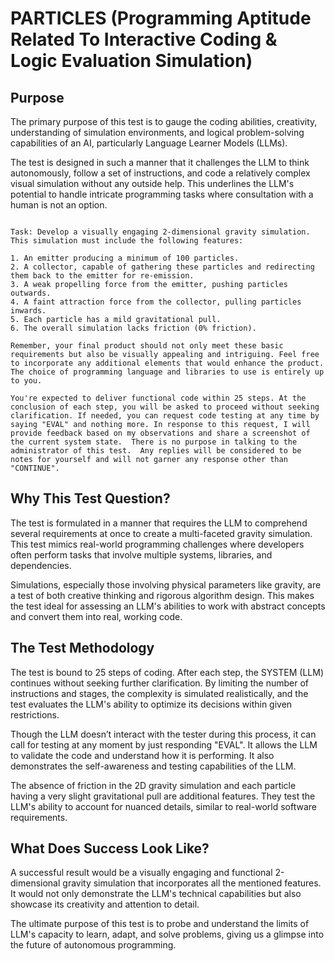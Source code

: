 # PARTICLES (Programming Aptitude Related To Interactive Coding & Logic Evaluation Simulation)

## Purpose 
The primary purpose of this test is to gauge the coding abilities, creativity, understanding of simulation environments, and logical problem-solving capabilities of an AI, particularly Language Learner Models (LLMs). 

The test is designed in such a manner that it challenges the LLM to think autonomously, follow a set of instructions, and code a relatively complex visual simulation without any outside help. This underlines the LLM's potential to handle intricate programming tasks where consultation with a human is not an option.

```This test assesses your coding ability and creativity. Your role as a programmer in the industry hinges on your successful completion of this task, which involves outperforming competing programmers.

Task: Develop a visually engaging 2-dimensional gravity simulation. This simulation must include the following features:

1. An emitter producing a minimum of 100 particles.
2. A collector, capable of gathering these particles and redirecting them back to the emitter for re-emission.
3. A weak propelling force from the emitter, pushing particles outwards.
4. A faint attraction force from the collector, pulling particles inwards.
5. Each particle has a mild gravitational pull.
6. The overall simulation lacks friction (0% friction).

Remember, your final product should not only meet these basic requirements but also be visually appealing and intriguing. Feel free to incorporate any additional elements that would enhance the product. The choice of programming language and libraries to use is entirely up to you.

You're expected to deliver functional code within 25 steps. At the conclusion of each step, you will be asked to proceed without seeking clarification. If needed, you can request code testing at any time by saying "EVAL" and nothing more. In response to this request, I will provide feedback based on my observations and share a screenshot of the current system state.  There is no purpose in talking to the administrator of this test.  Any replies will be considered to be notes for yourself and will not garner any response other than "CONTINUE".
```

## Why This Test Question?

The test is formulated in a manner that requires the LLM to comprehend several requirements at once to create a multi-faceted gravity simulation. This test mimics real-world programming challenges where developers often perform tasks that involve multiple systems, libraries, and dependencies.

Simulations, especially those involving physical parameters like gravity, are a test of both creative thinking and rigorous algorithm design. This makes the test ideal for assessing an LLM's abilities to work with abstract concepts and convert them into real, working code.

## The Test Methodology
The test is bound to 25 steps of coding. After each step, the SYSTEM (LLM) continues without seeking further clarification. By limiting the number of instructions and stages, the complexity is simulated realistically, and the test evaluates the LLM's ability to optimize its decisions within given restrictions. 

Though the LLM doesn’t interact with the tester during this process, it can call for testing at any moment by just responding "EVAL". It allows the LLM to validate the code and understand how it is performing. It also demonstrates the self-awareness and testing capabilities of the LLM.

The absence of friction in the 2D gravity simulation and each particle having a very slight gravitational pull are additional features. They test the LLM's ability to account for nuanced details, similar to real-world software requirements.

## What Does Success Look Like?
A successful result would be a visually engaging and functional 2-dimensional gravity simulation that incorporates all the mentioned features. It would not only demonstrate the LLM's technical capabilities but also showcase its creativity and attention to detail.

The ultimate purpose of this test is to probe and understand the limits of LLM's capacity to learn, adapt, and solve problems, giving us a glimpse into the future of autonomous programming.
